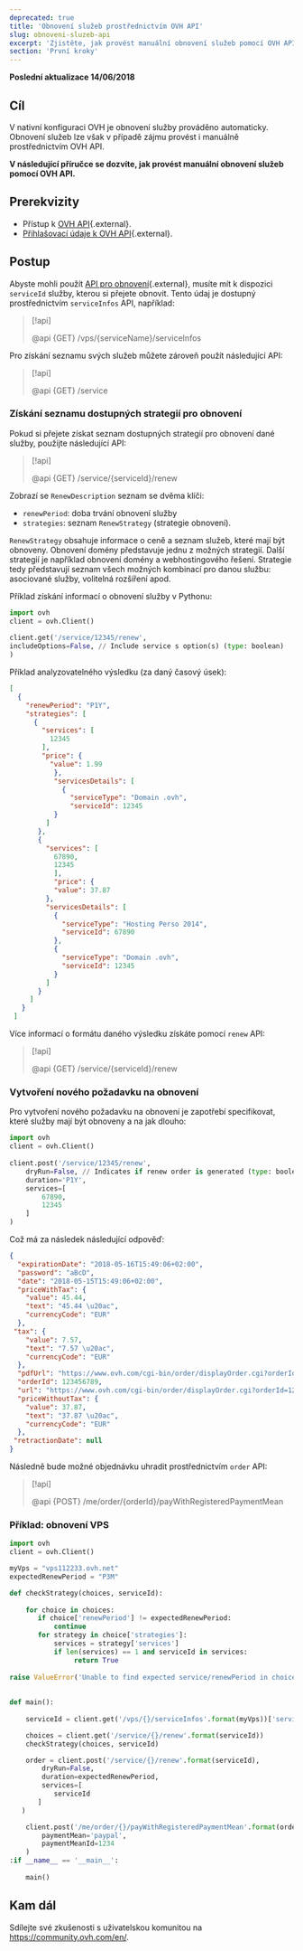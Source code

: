 ```yaml
---
deprecated: true
title: 'Obnovení služeb prostřednictvím OVH API'
slug: obnoveni-sluzeb-api
excerpt: 'Zjistěte, jak provést manuální obnovení služeb pomocí OVH API'
section: 'První kroky'
---
```


**Poslední aktualizace 14/06/2018**


## Cíl

V nativní konfiguraci OVH je obnovení služby prováděno automaticky. Obnovení služeb lze však v případě zájmu provést i manuálně prostřednictvím OVH API.

**V následující příručce se dozvíte, jak provést manuální obnovení služeb pomocí OVH API.**

## Prerekvizity

- Přístup k [OVH API](https://api.ovh.com/console){.external}.
- [Přihlašovací údaje k OVH API](https://api.ovh.com/g934.first_step_with_api){.external}.

## Postup

Abyste mohli použít [API pro obnovení](https://api.ovh.com/console/#/service/{serviceId}/renew#GET){.external}, musíte mít k dispozici `serviceId` služby, kterou si přejete obnovit. Tento údaj je dostupný prostřednictvím `serviceInfos` API, například:

> [!api]
>
> @api {GET} /vps/{serviceName}/serviceInfos
>

Pro získání seznamu svých služeb můžete zároveň použít následující API:

> [!api]
>
> @api {GET} /service
>


### Získání seznamu dostupných strategií pro obnovení

Pokud si přejete získat seznam dostupných strategií pro obnovení dané služby, použijte následující API:

> [!api]
>
> @api {GET} /service/{serviceId}/renew
>


Zobrazí se `RenewDescription` seznam se dvěma klíči:
     
* `renewPeriod`: doba trvání obnovení služby
* `strategies`: seznam `RenewStrategy` (strategie obnovení).

`RenewStrategy` obsahuje informace o ceně a seznam služeb, které mají být obnoveny. Obnovení domény představuje jednu z možných strategií. Další strategií je například obnovení domény a webhostingového řešení. Strategie tedy představují seznam všech možných kombinací pro danou službu: asociované služby, volitelná rozšíření apod.

Příklad získání informací o obnovení služby v Pythonu:
     
```python
import ovh
client = ovh.Client()
     
client.get('/service/12345/renew',
includeOptions=False, // Include service s option(s) (type: boolean)
)
```
     
Příklad analyzovatelného výsledku (za daný časový úsek):
     
```json
[
  {
    "renewPeriod": "P1Y",
    "strategies": [
      {
        "services": [
          12345
        ],
        "price": {
          "value": 1.99
           },
           "servicesDetails": [
             {
               "serviceType": "Domain .ovh",
               "serviceId": 12345
           }
         ]
       },
       {
         "services": [
           67890,
           12345
           ],
           "price": {
           "value": 37.87
         },
         "servicesDetails": [
           {
             "serviceType": "Hosting Perso 2014",
             "serviceId": 67890
           },
           {
             "serviceType": "Domain .ovh",
             "serviceId": 12345
           }
         ]
       }
     ]
   }
 ]
```

Více informací o formátu daného výsledku získáte pomocí `renew` API:

> [!api]
>
> @api {GET} /service/{serviceId}/renew
>

 
### Vytvoření nového požadavku na obnovení

Pro vytvoření nového požadavku na obnovení je zapotřebí specifikovat, které služby mají být obnoveny a na jak dlouho:     
     
```python
import ovh
client = ovh.Client()
 
client.post('/service/12345/renew',
    dryRun=False, // Indicates if renew order is generated (type: boolean)
    duration='P1Y',
    services=[
        67890,
        12345
    ]
)
```

Což má za následek následující odpověď:
     
```json
{
  "expirationDate": "2018-05-16T15:49:06+02:00",
  "password": "aBcD",
  "date": "2018-05-15T15:49:06+02:00",
  "priceWithTax": {
    "value": 45.44,
    "text": "45.44 \u20ac",
    "currencyCode": "EUR"
  },
 "tax": {
    "value": 7.57,
    "text": "7.57 \u20ac",
    "currencyCode": "EUR"
  },
  "pdfUrl": "https://www.ovh.com/cgi-bin/order/displayOrder.cgi?orderId=123456789&orderPassword=aBcD",
  "orderId": 123456789,
  "url": "https://www.ovh.com/cgi-bin/order/displayOrder.cgi?orderId=123456789&orderPassword=aBcD",
  "priceWithoutTax": {
    "value": 37.87,
    "text": "37.87 \u20ac",
    "currencyCode": "EUR"
  },
 "retractionDate": null
}
```

Následně bude možné objednávku uhradit prostřednictvím `order` API:

     
> [!api]
>
> @api {POST} /me/order/{orderId}/payWithRegisteredPaymentMean
>

### Příklad: obnovení VPS

```python
import ovh
client = ovh.Client()

myVps = "vps112233.ovh.net"
expectedRenewPeriod = "P3M"

def checkStrategy(choices, serviceId):
     
    for choice in choices:
       if choice['renewPeriod'] != expectedRenewPeriod:
           continue
       for strategy in choice['strategies']:
           services = strategy['services']
           if len(services) == 1 and serviceId in services:
                return True
     
raise ValueError('Unable to find expected service/renewPeriod in choices')
     
     
def main():
     
    serviceId = client.get('/vps/{}/serviceInfos'.format(myVps))['serviceId']

    choices = client.get('/service/{}/renew'.format(serviceId))
    checkStrategy(choices, serviceId)

    order = client.post('/service/{}/renew'.format(serviceId),
        dryRun=False,
        duration=expectedRenewPeriod,
        services=[
           serviceId
       ]
   )

    client.post('/me/order/{}/payWithRegisteredPaymentMean'.format(order['orderId']),
        paymentMean='paypal',
        paymentMeanId=1234
    )
:if __name__ == '__main__':
 
    main()
```


## Kam dál

Sdílejte své zkušenosti s uživatelskou komunitou na <https://community.ovh.com/en/>.